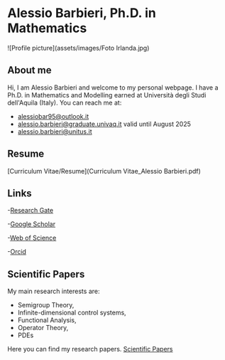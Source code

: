 # Alessio Barbieri, Ph.D. in Mathematics

![Profile picture](assets/images/Foto Irlanda.jpg)

## About me
Hi, I am Alessio Barbieri and welcome to my personal webpage. I have a Ph.D. in Mathematics and Modelling earned at Università degli Studi dell'Aquila (Italy). You can reach me at:
- [alessiobar95@outlook.it](mailto:alessiobar95@outlook.it)
- [alessio.barbieri@graduate.univaq.it](mailto:alessio.barbieri@graduate.univaq.it) valid until August 2025
- [alessio.barbieri@unitus.it](mailto:alessio.barbieri@unitus.it)

## Resume
[Curriculum Vitae/Resume](Curriculum Vitae_Alessio Barbieri.pdf)

## Links
-[Research Gate](https://www.researchgate.net/profile/Alessio-Barbieri-2?ev=hdr_xprf)

-[Google Scholar](https://scholar.google.com/citations?user=KN1wbBcAAAAJ&hl=it)

-[Web of Science](https://www.webofscience.com/wos/author/record/MHQ-0041-2025)

-[Orcid](https://orcid.org/my-orcid?orcid=0000-0003-3737-085X)

## Scientific Papers
My main research interests are:
- Semigroup Theory,
- Infinite-dimensional control systems,
- Functional Analysis,
- Operator Theory,
- PDEs

Here you can find my research papers.
[Scientific Papers](papers.md)
